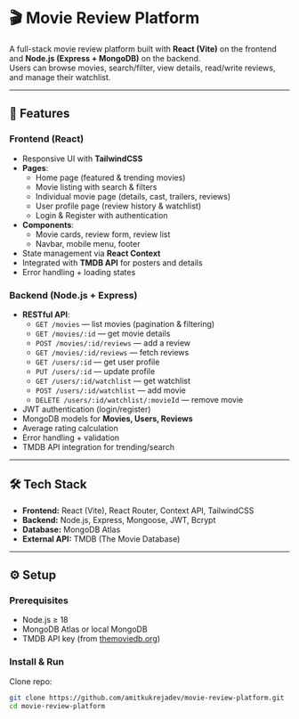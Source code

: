 # 🎬 Movie Review Platform

A full-stack movie review platform built with **React (Vite)** on the frontend and **Node.js (Express + MongoDB)** on the backend.  
Users can browse movies, search/filter, view details, read/write reviews, and manage their watchlist.

---

## 🚀 Features

### Frontend (React)
- Responsive UI with **TailwindCSS**
- **Pages**:
  - Home page (featured & trending movies)
  - Movie listing with search & filters
  - Individual movie page (details, cast, trailers, reviews)
  - User profile page (review history & watchlist)
  - Login & Register with authentication
- **Components**:
  - Movie cards, review form, review list
  - Navbar, mobile menu, footer
- State management via **React Context**
- Integrated with **TMDB API** for posters and details
- Error handling + loading states

### Backend (Node.js + Express)
- **RESTful API**:
  - `GET /movies` — list movies (pagination & filtering)
  - `GET /movies/:id` — get movie details
  - `POST /movies/:id/reviews` — add a review
  - `GET /movies/:id/reviews` — fetch reviews
  - `GET /users/:id` — get user profile
  - `PUT /users/:id` — update profile
  - `GET /users/:id/watchlist` — get watchlist
  - `POST /users/:id/watchlist` — add movie
  - `DELETE /users/:id/watchlist/:movieId` — remove movie
- JWT authentication (login/register)
- MongoDB models for **Movies, Users, Reviews**
- Average rating calculation
- Error handling + validation
- TMDB API integration for trending/search

---

## 🛠️ Tech Stack
- **Frontend:** React (Vite), React Router, Context API, TailwindCSS  
- **Backend:** Node.js, Express, Mongoose, JWT, Bcrypt  
- **Database:** MongoDB Atlas  
- **External API:** TMDB (The Movie Database)  

---

## ⚙️ Setup

### Prerequisites
- Node.js ≥ 18
- MongoDB Atlas or local MongoDB
- TMDB API key (from [themoviedb.org](https://themoviedb.org))

### Install & Run

Clone repo:
```bash
git clone https://github.com/amitkukrejadev/movie-review-platform.git
cd movie-review-platform